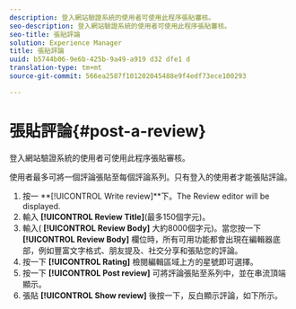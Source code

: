 ```yaml
---
description: 登入網站驗證系統的使用者可使用此程序張貼審核。
seo-description: 登入網站驗證系統的使用者可使用此程序張貼審核。
seo-title: 張貼評論
solution: Experience Manager
title: 張貼評論
uuid: b5744b06-9e6b-425b-9a49-a919 d32 dfe1 d
translation-type: tm+mt
source-git-commit: 566ea2587f101202045488e9f4edf73ece100293

---
```



# 張貼評論{#post-a-review}

登入網站驗證系統的使用者可使用此程序張貼審核。

使用者最多可將一個評論張貼至每個評論系列。只有登入的使用者才能張貼評論。

1. 按一 **[!UICONTROL Write review]**下。The Review editor will be displayed.
1. 輸入 **[!UICONTROL Review Title]**(最多150個字元)。
1. 輸入( **[!UICONTROL Review Body]** 大約8000個字元)。當您按一下 **[!UICONTROL Review Body]** 欄位時，所有可用功能都會出現在編輯器底部，例如豐富文字格式、朋友提及、社交分享和張貼您的評論。
1. 按一下 **[!UICONTROL Rating]** 檢閱編輯區域上方的星號即可選擇。
1. 按一下 **[!UICONTROL Post review]** 可將評論張貼至系列中，並在串流頂端顯示。
1. 張貼 **[!UICONTROL Show review]** 後按一下，反白顯示評論，如下所示。
